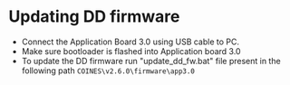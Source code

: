 # Updating DD firmware

- Connect the Application Board 3.0 using USB cable to PC.
- Make sure bootloader is flashed into Application board 3.0
- To update the DD firmware run "update_dd_fw.bat" file present in the following path `COINES\v2.6.0\firmware\app3.0`
